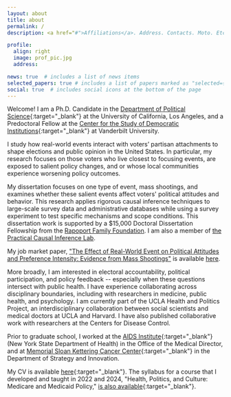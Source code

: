 ```yaml
---
layout: about
title: about
permalink: /
description: <a href="#">Affiliations</a>. Address. Contacts. Moto. Etc.

profile:
  align: right
  image: prof_pic.jpg
  address:

news: true  # includes a list of news items
selected_papers: true # includes a list of papers marked as "selected={true}"
social: true  # includes social icons at the bottom of the page
---
```


Welcome! I am a Ph.D. Candidate in the [Department of Political Science](https://polisci.ucla.edu/){:target="_blank"} at the University of California, Los Angeles, and a Predoctoral Fellow at the [Center for the Study of Democratic Institutions](https://www.vanderbilt.edu/csdi/){:target="_blank"} at Vanderbilt University.  

I study how real-world events interact with voters’ partisan attachments to shape elections and public opinion in the United States. In particular, my research focuses on those voters who live closest to focusing events, are exposed to salient policy changes, and or whose local communities experience worsening policy outcomes. 

My dissertation focuses on one type of event, mass shootings, and examines whether these salient events affect voters' political attitudes and behavior. This research applies rigorous causal inference techniques to large-scale survey data and administrative databases while using a survey experiment to test specific mechanisms and scope conditions. This dissertation work is supported by a $15,000 Doctoral Dissertation Fellowship from the [Rapoport Family Foundation](www.rapoportfamilyfoundation.com). I am also a member of [the Practical Causal Inference  Lab](www.practicallycausal.com).

My job market paper, ["The Effect of Real-World Event on Political Attitudes and Preference Intensity: Evidence from Mass Shootings"](https://ryanbk.github.io/assets/pdf/baxter_king_jmp.pdf) is available [here](https://ryanbk.github.io/assets/pdf/baxter_king_jmp.pdf).

More broadly, I am  interested in electoral accountability, political participation, and policy feedback -- especially when these questions intersect with public health. I have experience collaborating across disciplinary boundaries, including with researchers in medicine, public health, and psychology. I am currently part of the UCLA Health and Politics Project, an interdisciplinary collaboration between social scientists and medical doctors at UCLA and Harvard. I have also published collaborative work with researchers at the Centers for Disease Control. 

Prior to graduate school, I worked at the [AIDS Institute](https://www.health.ny.gov/diseases/aids/){:target="_blank"} (New York State Department of Health) in the Office of the Medical Director, and at [Memorial Sloan Kettering Cancer Center](https://www.mskcc.org/){:target="_blank"} in the Department of Strategy and Innovation. 

My CV is available [here](/assets/pdf/baxter_king_cv.pdf){:target="_blank"}. The syllabus for a course that I developed and  taught in 2022 and 2024, "Health, Politics, and Culture: Medicare and Medicaid Policy," [is also available](/assets/pdf/medicare_and_medicaid_syllabus.pdf){:target="_blank"}.

